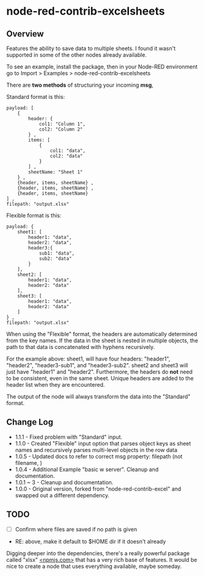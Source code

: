 # node-red-contrib-excelsheets

## Overview

Features the ability to save data to multiple sheets. I found it wasn't supported in some of the other nodes already available.

To see an example, install the package, then in your Node-RED environment go to Import > Examples > node-red-contrib-excelsheets

There are **two methods** of structuring your incoming **msg**,

Standard format is this:

```
payload: [
    {
        header: {
            col1: "Column 1",
            col2: "Column 2"
        } ,
        items: [
            {
                col1: "data",
                col2: "data"
            }
        ] ,
        sheetName: "Sheet 1"
    } ,
    {header, items, sheetName} ,
    {header, items, sheetName} ,
    {header, items, sheetName} 
] ,
filepath: "output.xlsx"
```

Flexible format is this:

```
payload: {
    sheet1: [
        header1: "data",
        header2: "data",
        header3:{
            sub1: "data",
            sub2: "data"
        }
    ],
    sheet2: [
        header1: "data",
        header2: "data"
    ],
    sheet3: [
        header1: "data",
        header2: "data"
    ]
} ,
filepath: "output.xlsx"
```

When using the "Flexible" format, the headers are automatically determined from the key names. If the data in the sheet is nested in multiple objects, the path to that data is concatenated with hyphens recursively.

For the example above: sheet1, will have four headers: "header1", "header2", "header3-sub1", and "header3-sub2". sheet2 and sheet3 will just have "header1" and "header2". Furthermore, the headers do **not** need to be consistent, even in the same sheet. Unique headers are added to the header list when they are encountered.

The output of the node will always transform the data into the "Standard" format.

## Change Log
* 1.1.1 - Fixed problem with "Standard" input.
* 1.1.0 - Created "Flexible" input option that parses object keys as sheet names and recursively parses multi-level objects in the row data
* 1.0.5 - Updated docs to refer to correct msg property: filepath (not filename, )
* 1.0.4 - Additional Example "basic w server". Cleanup and documentation.
* 1.0.1 ~ 3 - Cleanup and documentation.
* 1.0.0 - Original version, forked from "node-red-contrib-excel" and swapped out a different dependency.

## TODO
- [ ] Confirm where files are saved if no path is given
- RE: above, make it default to $HOME dir if it doesn't already

Digging deeper into the dependencies, there's a really powerful package called "xlsx" [<npmjs.com>](https://www.npmjs.com/package/xlsx) that has a very rich base of features. It would be nice to create a node that uses everything available, maybe someday.
